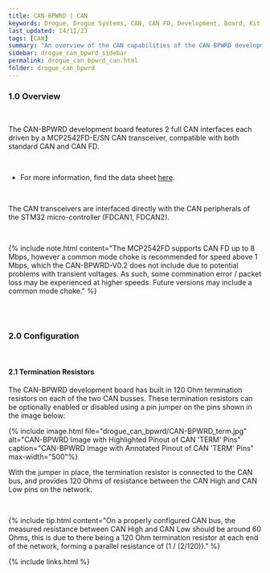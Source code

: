 ```yaml
---
title: CAN-BPWRD | CAN
keywords: Drogue, Drogue Systems, CAN, CAN FD, Development, Board, Kit, Development Board, Dev Board
last_updated: 14/11/23
tags: [CAN]
summary: "An overview of the CAN capabilities of the CAN-BPWRD development board"
sidebar: drogue_can_bpwrd_sidebar
permalink: drogue_can_bpwrd_can.html
folder: drogue_can_bpwrd
---
```



### 1.0 Overview

<div><br></div>

The CAN-BPWRD development board features 2 full CAN interfaces each driven by a MCP2542FD-E/SN CAN transceiver, compatible with both standard CAN and CAN FD.

<div><br></div>

- For more information, find the data sheet [here](https://ww1.microchip.com/downloads/en/DeviceDoc/MCP2542FD-MCP2542WFD-4WFD-Data-Sheet-DS20005514C.pdf). 

<div><br></div>

The CAN transceivers are interfaced directly with the CAN peripherals of the STM32 micro-controller (FDCAN1, FDCAN2).

<div><br></div>

{% include note.html content="The MCP2542FD supports CAN FD up to 8 Mbps, however a common mode choke is recommended for speed above 1 Mbps, which the CAN-BPWRD-V0.2 does not include due to potential problems with transient voltages. As such, some commination error / packet loss may be experienced at higher speeds. Future versions may include a common mode choke." %}

<div><br><br></div>




### 2.0 Configuration

<div><br></div>



#### 2.1 Termination Resistors

The CAN-BPWRD development board has built in 120 Ohm termination resistors on each of the two CAN busses. These termination resistors can be optionally enabled or disabled using a pin jumper on the pins shown in the image below:

{% include image.html file="drogue_can_bpwrd/CAN-BPWRD_term.jpg" alt="CAN-BPWRD Image with Highlighted Pinout of CAN 'TERM' Pins" caption="CAN-BPWRD Image with Annotated Pinout of CAN 'TERM' Pins" max-width="500"%}

With the jumper in place, the termination resistor is connected to the CAN bus, and provides 120 Ohms of resistance between the CAN High and CAN Low pins on the network.

<div><br></div>

{% include tip.html content="On a properly configured CAN bus, the measured resistance between CAN High and CAN Low should be around 60 Ohms, this is due to there being a 120 Ohm termination resistor at each end of the network, forming a parallel resistance of (1 / (2/120))." %}


{% include links.html %}
